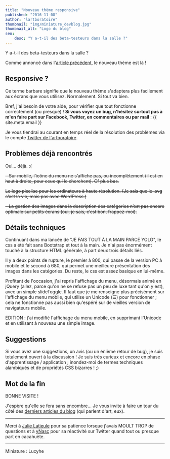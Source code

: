 ```yaml
---
title: "Nouveau thème responsive"
published: "2016-11-08"
author: "lartboratoire"
thumbnail: "img/miniature_devblog.jpg"
thumbnail_alt: "Logo du blog"
seo:
    desc: "Y a-t-il des beta-testeurs dans la salle ?"
---
```


Y a-t-il des beta-testeurs dans la salle ?

<!--more-->

Comme annoncé dans l'[article précédent](/selections-images-responsive-design/), le nouveau thème est là !

## Responsive ?

Ce terme barbare signifie que le nouveau thème s'adaptera plus facilement aux écrans que vous utilisez. Normalement. Si tout va bien.

Bref, j'ai besoin de votre aide, pour vérifier que tout fonctionne correctement (ou presque) ! **Si vous voyez un bug, n'hésitez surtout pas à m'en faire part sur Facebook, Twitter, en commentaires ou par mail** : {{ site.meta.email }}

Je vous tiendrai au courant en temps réel de la résolution des problèmes via le compte [Twitter de l'artboratoire](https://twitter.com/artboratoire).

## Problèmes déjà rencontrés

Oui... déjà. :(

<del datetime="2016-11-09T11:26:30+00:00">– Sur mobile, l’icône du menu ne s’affiche pas, ou incomplètement (il est en haut à droite, pour ceux qui le cherchent). Cf plus bas.</del>

<del datetime="2016-11-08T18:06:27+00:00">Le logo pixelise pour les ordinateurs à haute résolution. (Je sais que le .svg c’est la vie, mais pas avec WordPress.)</del>

<del datetime="2016-11-08T18:16:55+00:00">– La gestion des images dans la description des catégories n’est pas encore optimale sur petits écrans (oui, je sais, c’est bon, frappez-moi).</del>

## Détails techniques

Continuant dans ma lancée de "JE FAIS TOUT À LA MAIN PARCE YOLO", le css a été fait sans Bootstrap et tout à la main. Je n'ai pas énormément touché à la structure HTML générale, à part deux trois détails liés.

Il y a deux points de rupture, le premier à 800, qui passe de la version PC à mobile et le second à 680, qui permet une meilleure présentation des images dans les catégories. Du reste, le css est assez basique en lui-même.

Profitant de l'occasion, j'ai repris l'affichage du menu, désormais animé en jQuery (allez, parce qu'on ne se refuse pas un peu de luxe tant qu'on y est), avec un simple slideToggle. Il faut que je me renseigne plus précisément sur l'affichage du menu mobile, qui utilise un Unicode (☰) pour fonctionner ; cela ne fonctionne pas aussi bien qu'espéré sur de vieilles version de navigateurs mobile.

EDITION : j'ai modifié l'affichage du menu mobile, en supprimant l'Unicode et en utilisant à nouveau une simple image.

## Suggestions

Si vous avez une suggestions, un avis (ou un énième retour de bug), je suis totalement ouvert à la discussion ! Je suis très curieux et encore en phase d'apprentissage / application ; inondez-moi de termes techniques alambiqués et de propriétés CSS bizarres ! ;)

## Mot de la fin

BONNE VISITE !

J'espère qu'elle se fera sans encombre... Je vous invite à faire un tour du côté des [derniers articles du blog](/categorie/articles/) (qui parlent d'art, eux). 


* * *

Merci à [Julie Latieule](http://julielatieule.fr/) pour sa patience lorsque j'avais MOULT TROP de questions et à [yNasc](http://ynasc.net/blog/) pour sa réactivité sur Twitter quand tout ou presque part en cacahuète.

* * *

Miniature : Lucyhe
